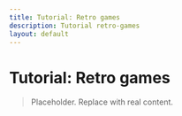 ```yaml
---
title: Tutorial: Retro games
description: Tutorial retro-games
layout: default
---
```

# Tutorial: Retro games

> Placeholder. Replace with real content.

